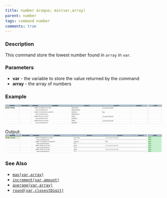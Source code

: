 ```yaml
---
title: number &raquo; min(var,array)
parent: number
tags: command number
comments: true
---
```



### Description
This command store the lowest number found in `array` in `var`.


### Parameters
- **var** \- the variable to store the value returned by the command
- **array** \- the array of numbers


### Example
![script](image/min_01.png)

Output:<br/>
![output](image/min_02.png)


### See Also
- [`max(var,array)`](max(var,array))
- [`increment(var,amount)`](increment(var,amount))
- [`average(var,array)`](average(var,array))
- [`round(var,closestDigit)`](round(var,closestDigit))
